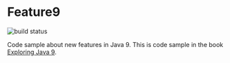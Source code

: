 # Feature9

![build status](https://circleci.com/gh/VividcodeIO/feature9.png)

Code sample about new features in Java 9. This is code sample in the book [Exploring Java 9](https://leanpub.com/java9).
